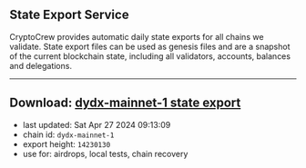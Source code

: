 ## State Export Service
CryptoCrew provides automatic daily state exports for all chains we validate. State export files can be used as genesis files and are a snapshot of the current blockchain state, including all validators, accounts, balances and delegations.

---
**Download: [dydx-mainnet-1 state export](https://dl-tyo.ccvalidators.com/SERVICE/dydx/dydx-mainnet-1_export_14230130.json)**
---

- last updated: Sat Apr 27 2024 09:13:09
- chain id: `dydx-mainnet-1`
- export height: `14230130`
- use for: airdrops, local tests, chain recovery
